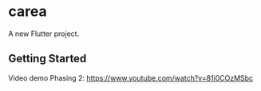 # carea

A new Flutter project.

## Getting Started

Video demo Phasing 2: https://www.youtube.com/watch?v=81i0COzMSbc